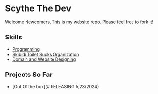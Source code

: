 # Scythe The Dev

Welcome Newcomers, This is my website repo. Please feel free to fork it!

## Skills

* [Programming](#)
* [Skibidi Toilet Sucks Organization](#)
* [Domain and Website Designing](#)

## Projects So Far

* [Out Of the box](# RELEASING 5/23/2024)
